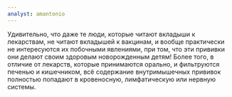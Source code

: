```yaml
---
analyst: amantonio
---
```


Удивительно, что даже те люди, которые читают вкладыши к лекарствам, не читают вкладышей к вакцинам, и вообще практически не интересуются их побочными явлениями, при том, что эти прививки они делают своим здоровым новорожденным детям! Более того, в отличие от лекарств, которые принимаются орально, и фильтруются печенью и кишечником, всё содержание внутримышечных прививок полностью попадают в кровеносную, лимфатическую или нервную системы.
